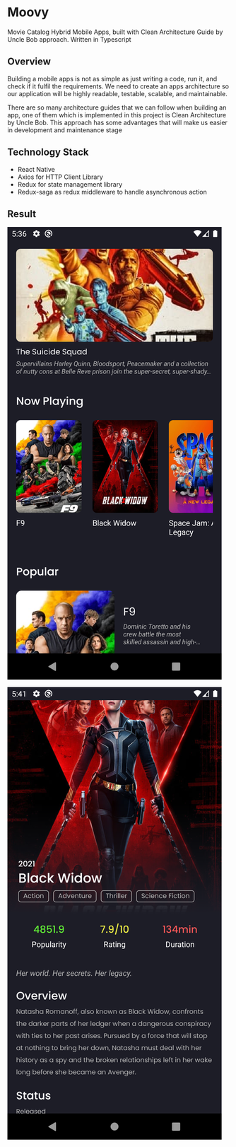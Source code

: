 # Moovy
Movie Catalog Hybrid Mobile Apps, built with Clean Architecture Guide by Uncle Bob approach. Written in Typescript

## Overview
Building a mobile apps is not as simple as just writing a code, run it, and check if it fulfil the requirements. We need to create an apps architecture so our application will be highly readable, testable, scalable, and maintainable.

There are so many architecture guides that we can follow when building an app, one of them which is implemented in this project is Clean Architecture by Uncle Bob. This approach has some advantages that will make us easier in development and maintenance stage


## Technology Stack
- React Native
- Axios for HTTP Client Library
- Redux for state management library
- Redux-saga as redux middleware to handle asynchronous action

## Result
![Main Screen](/thumbnails/home.png)

![Detail Screen](/thumbnails/detail.png)